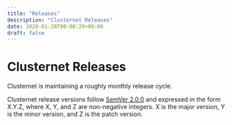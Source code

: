 ```yaml
---
title: "Releases"
description: "Clusternet Releases"
date: 2020-01-28T00:08:29+09:00
draft: false
---
```


# Clusternet Releases

Clusternet is maintaining a roughly monthly release cycle.

Clusternet release versions follow [SemVer 2.0.0](https://semver.org/) and expressed in the form X.Y.Z, where X, Y, and Z are non-negative integers. X is the major version, Y is the minor version, and Z is the patch version.
